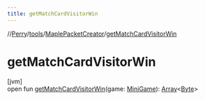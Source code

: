 ```yaml
---
title: getMatchCardVisitorWin
---
```

//[Perry](../../../index.html)/[tools](../index.html)/[MaplePacketCreator](index.html)/[getMatchCardVisitorWin](get-match-card-visitor-win.html)



# getMatchCardVisitorWin



[jvm]\
open fun [getMatchCardVisitorWin](get-match-card-visitor-win.html)(game: [MiniGame](../../server/-mini-game/index.html)): [Array](https://kotlinlang.org/api/latest/jvm/stdlib/kotlin/-array/index.html)&lt;[Byte](https://kotlinlang.org/api/latest/jvm/stdlib/kotlin/-byte/index.html)&gt;




